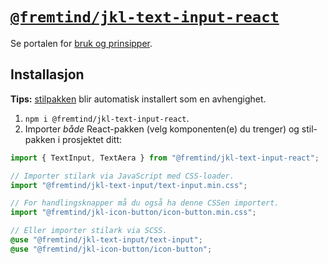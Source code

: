 # [`@fremtind/jkl-text-input-react`](https://jokul.fremtind.no/komponenter/textinput)

Se portalen for [bruk og prinsipper](https://jokul.fremtind.no/komponenter/textinput).

## Installasjon

**Tips:** [stilpakken](../text-input/) blir automatisk installert som en avhengighet.

1. `npm i @fremtind/jkl-text-input-react`.
2. Importer _både_ React-pakken (velg komponenten(e) du trenger) og stil-pakken i prosjektet ditt:

```js
import { TextInput, TextAera } from "@fremtind/jkl-text-input-react";

// Importer stilark via JavaScript med CSS-loader.
import "@fremtind/jkl-text-input/text-input.min.css";

// For handlingsknapper må du også ha denne CSSen importert.
import "@fremtind/jkl-icon-button/icon-button.min.css";
```

```scss
// Eller importer stilark via SCSS.
@use "@fremtind/jkl-text-input/text-input";
@use "@fremtind/jkl-icon-button/icon-button";
```
